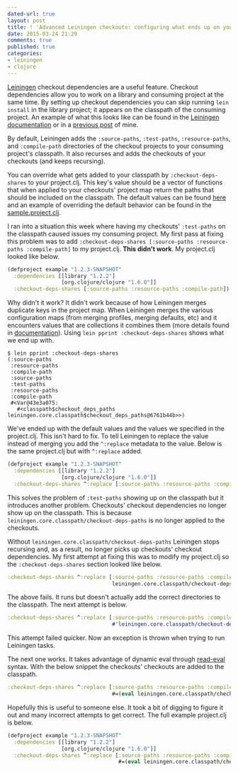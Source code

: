```yaml
---
dated-url: true
layout: post
title: ! 'Advanced Leiningen checkouts: configuring what ends up on your classpath'
date: 2015-03-24 21:29
comments: true
published: true
categories:
- leiningen
- clojure
---
```


[Leiningen](http://leiningen.org/) checkout dependencies are a useful
feature. Checkout dependencies allow you to work on a library and consuming
project at the same time. By setting up checkout dependencies you can
skip running `lein install` in the library project; it appears on the
classpath of the consuming project. An example of what this looks like
can be found in the
[Leiningen documentation](https://github.com/technomancy/leiningen/blob/master/doc/TUTORIAL.md#checkout-dependencies)
or in a
[previous post](http://jakemccrary.com/blog/2012/03/28/working-on-multiple-clojure-projects-at-once/)
of mine.

By default, Leiningen adds the `:source-paths`, `:test-paths`,
`:resource-paths`, and `:compile-path` directories of the checkout
projects to your consuming project's classpath. It also recurses and
adds the checkouts of your checkouts (and keeps recursing).

You can override what gets added to your classpath by
`:checkout-deps-shares` to your project.clj. This key's value should
be a vector of functions that when applied to your checkouts' project
map return the paths that should be included on the classpath. The
default values can be found
[here](https://github.com/technomancy/leiningen/blob/ff84da697249184874b528950048981621ac0b61/leiningen-core/src/leiningen/core/project.clj#L488-L492)
and an example of overriding the default behavior can be found in the
[sample.project.clj](https://github.com/technomancy/leiningen/blob/ff84da697249184874b528950048981621ac0b61/sample.project.clj#L320-L321).

I ran into a situation this week where having my checkouts'
`:test-paths` on the classpath caused issues my consuming project. My
first pass at fixing this problem was to add `:checkout-deps-shares
[:source-paths :resource-paths :compile-path]` to my project.clj. **This
didn't work**. My project.clj looked like below.

``` clojure
(defproject example "1.2.3-SNAPSHOT"
  :dependencies [[library "1.2.2"]
                 [org.clojure/clojure "1.6.0"]]
  :checkout-deps-shares [:source-paths :resource-paths :compile-path])
```

Why didn't it work? It didn't work because of how Leiningen merges
duplicate keys in the project map. When Leiningen merges the various
configuration maps (from merging profiles, merging defaults, etc) and
it encounters values that are collections it combines them (more
details found in
[documentation](https://github.com/technomancy/leiningen/blob/master/doc/PROFILES.md#merging)).
Using `lein pprint :checkout-deps-shares` shows what we end up with.

``` console
$ lein pprint :checkout-deps-shares
(:source-paths
 :resource-paths
 :compile-path
 :source-paths
 :test-paths
 :resource-paths
 :compile-path
 #<Var@43e3a075:
   #<classpath$checkout_deps_paths leiningen.core.classpath$checkout_deps_paths@6761b44b>>)
```

We've ended up with the default values and the values we specified in
the project.clj. This isn't hard to fix. To tell Leiningen to replace
the value instead of merging you add the `^:replace` metadata to the
value. Below is the same project.clj but with `^:replace` added.

``` clojure
(defproject example "1.2.3-SNAPSHOT"
  :dependencies [[library "1.2.2"]
                 [org.clojure/clojure "1.6.0"]]
  :checkout-deps-shares ^:replace [:source-paths :resource-paths :compile-path])
```

This solves the problem of `:test-paths` showing up on the classpath
but it introduces another problem. Checkouts' checkout dependencies no
longer show up on the classpath. This is because
`leiningen.core.classpath/checkout-deps-paths` is no longer applied to
the checkouts.

Without `leiningen.core.classpath/checkout-deps-paths` Leiningen stops
recursing and, as a result, no longer picks up checkouts' checkout
dependencies. My first attempt at fixing this was to modify my
project.clj so the `:checkout-deps-shares` section looked like below.

``` clojure
:checkout-deps-shares ^:replace [:source-paths :resource-paths :compile-path
                                 leiningen.core.classpath/checkout-deps-paths]
```

The above fails. It runs but doesn't actually add the correct
directories to the classpath. The next attempt is below.

``` clojure
:checkout-deps-shares ^:replace [:source-paths :resource-paths :compile-path
                                 #'leiningen.core.classpath/checkout-deps-paths]
```

This attempt failed quicker. Now an exception is thrown when trying to
run Leiningen tasks.

The next one works. It takes advantage of dynamic eval through
[read-eval](https://github.com/technomancy/leiningen/blob/master/doc/PROFILES.md#dynamic-eval)
syntax. With the below snippet the checkouts' checkouts are added to
the classpath.

``` clojure
:checkout-deps-shares ^:replace [:source-paths :resource-paths :compile-path
                                 #=(eval leiningen.core.classpath/checkout-deps-paths)]
```

Hopefully this is useful to someone else. It took a bit of digging to
figure it out and many incorrect attempts to get correct. The full
example project.clj is below.

``` clojure
(defproject example "1.2.3-SNAPSHOT"
  :dependencies [[library "1.2.2"]
                 [org.clojure/clojure "1.6.0"]]
  :checkout-deps-shares ^:replace [:source-paths :resource-paths :compile-path
                                   #=(eval leiningen.core.classpath/checkout-deps-paths)])
```
